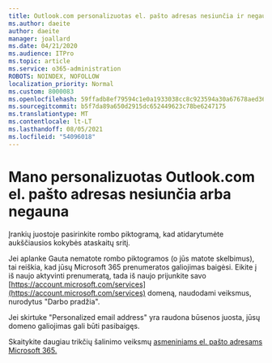 ```yaml
---
title: Outlook.com personalizuotas el. pašto adresas nesiunčia ir negauna
ms.author: daeite
author: daeite
manager: joallard
ms.date: 04/21/2020
ms.audience: ITPro
ms.topic: article
ms.service: o365-administration
ROBOTS: NOINDEX, NOFOLLOW
localization_priority: Normal
ms.custom: 8000083
ms.openlocfilehash: 59ffadb8ef79594c1e0a1933038cc8c923594a30a67678aed36aa62cf174c3aa
ms.sourcegitcommit: b5f7da89a650d2915dc652449623c78be6247175
ms.translationtype: MT
ms.contentlocale: lt-LT
ms.lasthandoff: 08/05/2021
ms.locfileid: "54096018"
---
```

# <a name="my-personalized-outlookcom-email-address-isnt-sending-or-receiving"></a>Mano personalizuotas Outlook.com el. pašto adresas nesiunčia arba negauna

Įrankių juostoje pasirinkite rombo piktogramą, kad atidarytumėte aukščiausios kokybės ataskaitų sritį.

Jei aplanke Gauta nematote rombo piktogramos (o jūs matote skelbimus), tai reiškia, kad jūsų Microsoft 365 prenumeratos galiojimas baigėsi. Eikite į iš naujo aktyvinti prenumeratą, tada iš naujo prijunkite savo [https://account.microsoft.com/services](https://account.microsoft.com/services) domeną, naudodami veiksmus, nurodytus "Darbo pradžia".

Jei skirtuke "Personalized email address" yra raudona būsenos juosta, jūsų domeno galiojimas gali būti pasibaigęs.

Skaitykite daugiau trikčių šalinimo veiksmų [asmeniniams el. pašto adresams Microsoft 365.](https://support.office.com/article/75416a58-b225-4c02-8c07-8979403b427b?wt.mc_id=Office_Outlook_com_Alchemy)